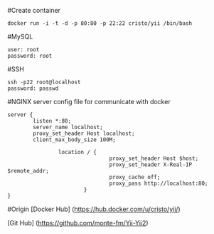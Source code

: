 #Create container
```
docker run -i -t -d -p 80:80 -p 22:22 cristo/yii /bin/bash
```



#MySQL
```
user: root 
password: root

```
#SSH
```
ssh -p22 root@localhost
password: passwd
```
#NGINX server config file for communicate with docker

```
server {
        listen *:80;
        server_name localhost;
        proxy_set_header Host localhost;
        client_max_body_size 100M;

                location / {
                                proxy_set_header Host $host;
                                proxy_set_header X-Real-IP $remote_addr;
                                proxy_cache off;
                                proxy_pass http://localhost:80;
                        }
}
```

#Origin
[Docker Hub] (https://hub.docker.com/u/cristo/yii/)

[Git Hub] (https://github.com/monte-fm/Yii-Yii2)
